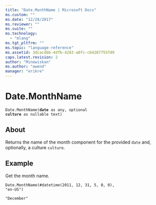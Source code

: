 ```yaml
---
title: "Date.MonthName | Microsoft Docs"
ms.custom: ""
ms.date: "12/28/2017"
ms.reviewer: ""
ms.suite: ""
ms.technology: 
  - "mlang"
ms.tgt_pltfrm: ""
ms.topic: "language-reference"
ms.assetid: 3dcacdbb-4dfb-4283-a0fc-cb4287755fd9
caps.latest.revision: 2
author: "Minewiskan"
ms.author: "owend"
manager: "erikre"
---
```

# Date.MonthName

<code>Date.MonthName(**date** as any, optional **culture** as nullable text)</code>

## About
Returns the name of the month component for the provided <code>date</code> and, optionally, a culture <code>culture</code>.

## Example
Get the month name.

<code>Date.MonthName(#datetime(2011, 12, 31, 5, 0, 0), "en-US")</code>

<code>"December"</code>

  
